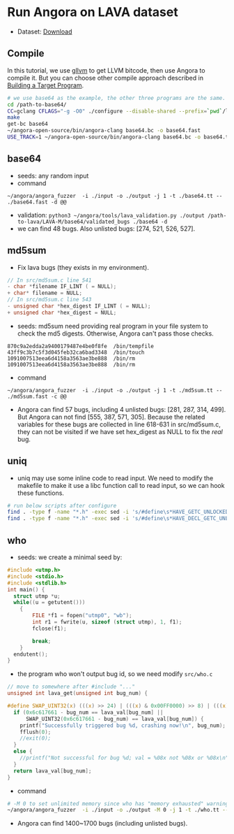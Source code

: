 # Run Angora on LAVA dataset
- Dataset: [Download](http://panda.moyix.net/~moyix/lava_corpus.tar.xz)

## Compile
In this tutorial, we use [gllvm](https://github.com/SRI-CSL/gllvm) to get LLVM bitcode, then use Angora to compile it. But you can choose other compile approach described in [Building a Target Program](build_target.md). 

``` sh
# we use base64 as the example, the other three programs are the same.
cd /path-to-base64/
CC=gclang CFLAGS="-g -O0" ./configure --disable-shared --prefix=`pwd`/lava-install
make
get-bc base64
~/angora-open-source/bin/angora-clang base64.bc -o base64.fast
USE_TRACK=1 ~/angora-open-source/bin/angora-clang base64.bc -o base64.tt 
```

## base64
- seeds: any random input
- command
```
~/angora/angora_fuzzer  -i ./input -o ./output -j 1 -t ./base64.tt -- ./base64.fast -d @@
```
- validation: `python3 ~/angora/tools/lava_validation.py ./output /path-to-lava/LAVA-M/base64/validated_bugs ./base64 -d`
- we can find 48 bugs. Also unlisted bugs: [274, 521, 526, 527].

## md5sum

- Fix lava bugs (they exists in my environment).
``` c
// In src/md5sum.c line 541
- char *filename IF_LINT ( = NULL);
+ char* filename = NULL;
// In src/md5sum.c line 543
- unsigned char *hex_digest IF_LINT ( = NULL);
+ unsigned char *hex_digest = NULL; 
```
- seeds: md5sum need providing real program in your file system to check the md5 digests. Otherwise, Angora can't pass those checks.
```
870c9a2edda2a9400179487e4be0f8fe  /bin/tempfile
43ff9c3b7c5f3d045feb32ca6bad3348  /bin/touch
1091007513eea6d4158a3563ae3be888  /bin/rm
1091007513eea6d4158a3563ae3be888  /bin/rm
```

- command
```
~/angora/angora_fuzzer  -i ./input -o ./output -j 1 -t ./md5sum.tt -- ./md5sum.fast -c @@
```
- Angora can find 57 bugs, including 4 unlisted bugs: [281, 287, 314, 499]. But Angora can not find [555, 387, 571, 305]. Because the related variables for these bugs are collected in line 618-631 in src/md5sum.c, they can not be visited if we have set hex_digest as NULL to fix the *real* bug.

## uniq
- uniq may use some inline code to read input. We need to modify the makefile to make it use a libc function call to read input, so we can hook these functions.
```sh
# run below scripts after configure
find . -type f -name "*.h" -exec sed -i 's/#define\s*HAVE_GETC_UNLOCKED\s*[0-9]/#undef HAVE_GETC_UNLOCKED/' {} +
find . -type f -name "*.h" -exec sed -i 's/#define\s*HAVE_DECL_GETC_UNLOCKED\s*[0-9]/#undef HAVE_GETC_UNLOCKED/' {} +
```

## who
- seeds: we create a minimal seed by:
``` c
#include <utmp.h>
#include <stdio.h>
#include <stdlib.h>
int main() {
  struct utmp *u;
  while((u = getutent()))
    {
        FILE *f1 = fopen("utmp0", "wb");
        int r1 = fwrite(u, sizeof (struct utmp), 1, f1);
        fclose(f1);

        break;
    }
  endutent();
}
```

- the program who won't output bug id, so we need modify `src/who.c`
```c
// move to somewhere after #include "..."
unsigned int lava_get(unsigned int bug_num) {

#define SWAP_UINT32(x) (((x) >> 24) | (((x) & 0x00FF0000) >> 8) | (((x) & 0x0000FF00) << 8) | ((x) << 24))
  if (0x6c617661 - bug_num == lava_val[bug_num] ||
      SWAP_UINT32(0x6c617661 - bug_num) == lava_val[bug_num]) {
    printf("Successfully triggered bug %d, crashing now!\n", bug_num);
    fflush(0);
    //exit(0);
  }
  else {
    //printf("Not successful for bug %d; val = %08x not %08x or %08x\n", bug_num, lava_val[bug_num], 0x6c617661 + bug_num, 0x6176616c + bug_num);
  }
  return lava_val[bug_num];
}
```

- command
``` sh
# -M 0 to set unlimited memory since who has "memory exhausted" warning.
~/angora/angora_fuzzer  -i ./input -o ./output -M 0 -j 1 -t ./who.tt -- ./who.fast @@
```

- Angora can find 1400~1700 bugs (including unlisted bugs).
